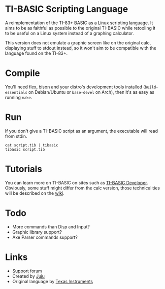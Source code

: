 TI-BASIC Scripting Language
===========================
A reimplementation of the TI-83+ BASIC as a Linux scripting language. It aims to be as 
faithful as possible to the original TI-BASIC while retooling it to be useful on a Linux 
system instead of a graphing calculator.

This version does not emulate a graphic screen like on the original calc, displaying stuff 
to stdout instead, so it won't aim to be compatible with the language found on the TI-83+.

Compile
=======
You'll need flex, bison and your distro's development tools installed (```build-essentials``` on 
Debian/Ubuntu or ```base-devel``` on Arch), then it's as easy as running ```make```.

Run
===
If you don't give a TI-BASIC script as an argument, the executable will read from stdin.
```
cat script.tib | tibasic
tibasic script.tib
```

Tutorials
=========
You can learn more on TI-BASIC on sites such as
[TI-BASIC Developer](http://tibasicdev.wikidot.com/). Obviously, some stuff might differ 
from the calc version, those technicalities will be described on the 
[wiki](https://github.com/juju2143/tibasic/wiki).

Todo
====
* More commands than Disp and Input?
* Graphic library support?
* Axe Parser commands support?

Links
=====
* [Support forum](http://omnimaga.org/)
* Created by [Juju](http://juju2143.ca)
* Original language by [Texas Instruments](http://education.ti.com)

